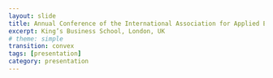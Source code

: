 ```yaml
---
layout: slide
title: Annual Conference of the International Association for Applied Econometrics (IAAE)
excerpt: King’s Business School, London, UK
# theme: simple
transition: convex
tags: [presentation]
category: presentation
---
```


<section data-markdown>

</section>

